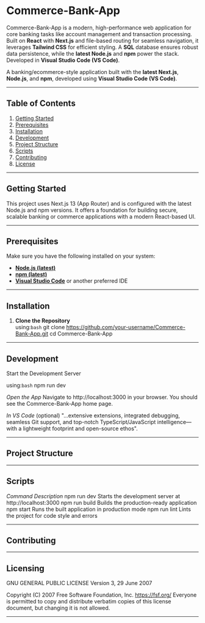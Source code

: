 # Commerce-Bank-App
Commerce-Bank-App is a modern, high-performance web application for core banking tasks like account management and transaction processing. Built on **React** with **Next.js** and file-based routing for seamless navigation, it leverages **Tailwind CSS** for efficient styling. A **SQL** database ensures robust data persistence, while the **latest Node.js** and **npm** power the stack. Developed in **Visual Studio Code (VS Code)**.

A banking/ecommerce-style application built with the **latest Next.js**, **Node.js**, and **npm**, developed using **Visual Studio Code (VS Code)**.

---

## Table of Contents

1. [Getting Started](#getting-started)
2. [Prerequisites](#prerequisites)
3. [Installation](#installation)
4. [Development](#development)
5. [Project Structure](#project-structure)
6. [Scripts](#scripts)
7. [Contributing](#contributing)
8. [License](#license)

---

## Getting Started

This project uses Next.js 13 (App Router) and is configured with the latest Node.js and npm versions. It offers a foundation for building secure, scalable banking or commerce applications with a modern React-based UI.

---

## Prerequisites

Make sure you have the following installed on your system:

- [**Node.js (latest)**](https://nodejs.org/en/)  
- [**npm (latest)**](https://www.npmjs.com/)  
- [**Visual Studio Code**](https://code.visualstudio.com/) or another preferred IDE

---

## Installation

1. **Clone the Repository**  
   using:`bash`
   git clone https://github.com/your-username/Commerce-Bank-App.git
   cd Commerce-Bank-App

---

## Development

Start the Development Server

using:`bash` 
npm run dev

*Open the App*
Navigate to http://localhost:3000 in your browser. You should see the Commerce-Bank-App home page.

*In VS Code* (optional)
"...extensive extensions, integrated debugging, seamless Git support, and top-notch TypeScript/JavaScript intelligence—with a lightweight footprint and open-source ethos".

---

## Project Structure

---

## Scripts

*Command*	            *Description*
npm run dev	        Starts the development server at http://localhost:3000
npm run build	    Builds the production-ready application
npm start	        Runs the built application in production mode
npm run lint	    Lints the project for code style and errors

---

## Contributing

---

## Licensing

GNU GENERAL PUBLIC LICENSE
                       Version 3, 29 June 2007

 Copyright (C) 2007 Free Software Foundation, Inc. <https://fsf.org/>
 Everyone is permitted to copy and distribute verbatim copies
 of this license document, but changing it is not allowed.

---
